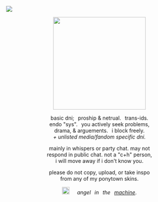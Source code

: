 ![](https://komarev.com/ghpvc/?username=zompyre&color=blue&label=Software+Instability&style=pixel)
<p align="center"> <img src="https://64.media.tumblr.com/05b3bb83853e0862fbae8db8bf805886/9a4f1bc264721eed-95/s500x750/9c95246ce237bece1024cd5fb8e1272fcffd2f08.pnj" width="250" height="250"/> </p>
<p align="center"> basic dni;⠀proship & netrual.⠀trans-ids. <br/> endo "sys".⠀you actively seek problems, <br/> drama, & arguements.⠀i block freely. <br/><i>+ unlisted media/fandom specific dni.</i></p>
<p align="center"> mainly in whispers or party chat. may not <br/> respond in public chat. not a "c+h" person, <br/> i will move away if i don't know you.</p>
<p align="center"> please do not copy, upload, or take inspo <br/> from any of my ponytown skins. </p>
<p align="center"> <img src="https://64.media.tumblr.com/21a37741b170b3bac9e3b37547b4efbb/7a4056f3e3ed25f3-7c/s100x200/60bdfb80e2284a27a2a1b14bc5a2ca83efd5777d.gifv" width="20" height="20"/>⠀⠀<i>angel⠀in⠀the⠀<ins>machine</ins></i>.</p>
